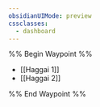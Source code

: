 ```yaml
---
obsidianUIMode: preview
cssclasses:
  - dashboard
---
```

%% Begin Waypoint %%
- [[Haggai 1]]
- [[Haggai 2]]

%% End Waypoint %%